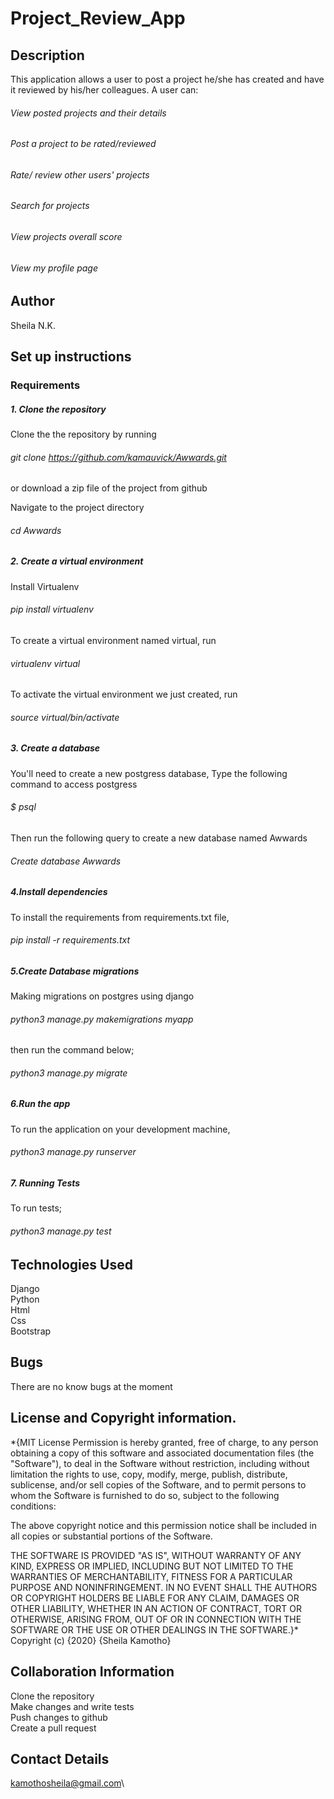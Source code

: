 # Project_Review_App

## Description
This application allows a user to post a project he/she has created and have it reviewed by his/her colleagues. 
A user can:

###### View posted projects and their details
###### Post a project to be rated/reviewed
###### Rate/ review other users' projects
###### Search for projects 
###### View projects overall score
###### View my profile page

## Author
Sheila N.K.

## Set up instructions
### Requirements
##### 1. Clone the repository
Clone the the repository by running

###### git clone https://github.com/kamauvick/Awwards.git
or download a zip file of the project from github

Navigate to the project directory

###### cd Awwards
##### 2. Create a virtual environment
Install Virtualenv

###### pip install virtualenv
To create a virtual environment named virtual, run

###### virtualenv virtual
To activate the virtual environment we just created, run

###### source virtual/bin/activate
##### 3. Create a database
You'll need to create a new postgress database, Type the following command to access postgress

###### $ psql
Then run the following query to create a new database named Awwards

###### Create database Awwards
##### 4.Install dependencies
To install the requirements from requirements.txt file,

###### pip install -r requirements.txt
##### 5.Create Database migrations
Making migrations on postgres using django

###### python3 manage.py makemigrations myapp
then run the command below;

###### python3 manage.py migrate
##### 6.Run the app
To run the application on your development machine,

###### python3 manage.py runserver
##### 7. Running Tests
To run tests;

###### python3 manage.py test

## Technologies Used
Django\
Python\
Html\
Css\
Bootstrap

## Bugs
There are no know bugs at the moment

## License and Copyright information.
*{MIT License Permission is hereby granted, free of charge, to any person obtaining a copy of this software and associated documentation files (the "Software"), to deal in the Software without restriction, including without limitation the rights to use, copy, modify, merge, publish, distribute, sublicense, and/or sell copies of the Software, and to permit persons to whom the Software is furnished to do so, subject to the following conditions:

The above copyright notice and this permission notice shall be included in all copies or substantial portions of the Software.

THE SOFTWARE IS PROVIDED "AS IS", WITHOUT WARRANTY OF ANY KIND, EXPRESS OR IMPLIED, INCLUDING BUT NOT LIMITED TO THE WARRANTIES OF MERCHANTABILITY, FITNESS FOR A PARTICULAR PURPOSE AND NONINFRINGEMENT. IN NO EVENT SHALL THE AUTHORS OR COPYRIGHT HOLDERS BE LIABLE FOR ANY CLAIM, DAMAGES OR OTHER LIABILITY, WHETHER IN AN ACTION OF CONTRACT, TORT OR OTHERWISE, ARISING FROM, OUT OF OR IN CONNECTION WITH THE SOFTWARE OR THE USE OR OTHER DEALINGS IN THE SOFTWARE.}* Copyright (c) {2020} {Sheila Kamotho}

## Collaboration Information
Clone the repository\
Make changes and write tests\
Push changes to github\
Create a pull request

## Contact Details
kamothosheila@gmail.com\


